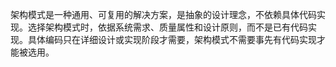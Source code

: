 架构模式是一种通用、可复用的解决方案，是抽象的设计理念，不依赖具体代码实现。选择架构模式时，依据系统需求、质量属性和设计原则，而不是已有代码实现。具体编码只在详细设计或实现阶段才需要，架构模式不需要事先有代码实现才能被选用。